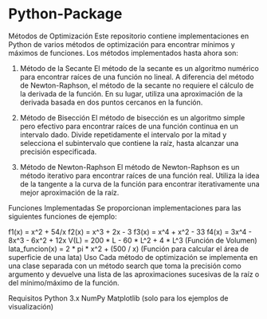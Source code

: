 # Python-Package
Métodos de Optimización
Este repositorio contiene implementaciones en Python de varios métodos de optimización para encontrar mínimos y máximos de funciones. Los métodos implementados hasta ahora son:

1. Método de la Secante
El método de la secante es un algoritmo numérico para encontrar raíces de una función no lineal. A diferencia del método de Newton-Raphson, el método de la secante no requiere el cálculo de la derivada de la función. En su lugar, utiliza una aproximación de la derivada basada en dos puntos cercanos en la función.

2. Método de Bisección
El método de bisección es un algoritmo simple pero efectivo para encontrar raíces de una función continua en un intervalo dado. Divide repetidamente el intervalo por la mitad y selecciona el subintervalo que contiene la raíz, hasta alcanzar una precisión especificada.

3. Método de Newton-Raphson
El método de Newton-Raphson es un método iterativo para encontrar raíces de una función real. Utiliza la idea de la tangente a la curva de la función para encontrar iterativamente una mejor aproximación de la raíz.

Funciones Implementadas
Se proporcionan implementaciones para las siguientes funciones de ejemplo:

f1(x) = x^2 + 54/x
f2(x) = x^3 + 2x - 3
f3(x) = x^4 + x^2 - 33
f4(x) = 3x^4 - 8x^3 - 6x^2 + 12x
V(L) = 200 * L - 60 * L^2 + 4 * L^3 (Función de Volumen)
lata_funcion(x) = 2 * pi * x^2 + (500 / x) (Función para calcular el área de superficie de una lata)
Uso
Cada método de optimización se implementa en una clase separada con un método search que toma la precisión como argumento y devuelve una lista de las aproximaciones sucesivas de la raíz o del mínimo/máximo de la función.

Requisitos
Python 3.x
NumPy
Matplotlib (solo para los ejemplos de visualización)
